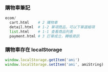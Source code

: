 ### 購物車筆記

```python
ecom/
  cart.html    # 2 購物車
  detail.html  # 1-2 單項商品，可以下單選細項
  list.html    # 1-1 查看商品列表
  payment.html # 3 訂單成立，轉帳資訊
```

### 購物車存在 localStorage
```js
window.localStorage.getItem('ami')
window.localStorage.setItem('ami', amiString)
```
